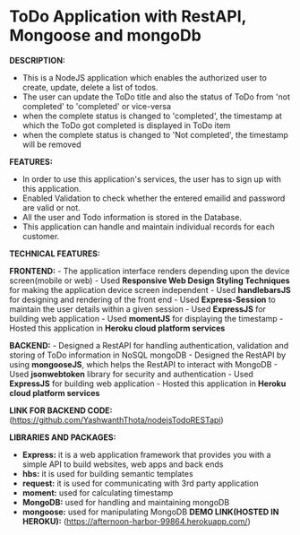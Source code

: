 # ToDo Application with RestAPI, Mongoose and mongoDb

**DESCRIPTION:** 
  - This is a NodeJS application which enables the authorized user to create, update, delete a list of todos.
  - The user can update the ToDo title and also the status of ToDo from 'not completed' to 'completed' or vice-versa
  - when the complete status is changed to 'completed', the timestamp at which the ToDo got completed is displayed in ToDo item
  - when the complete status is changed to 'Not completed', the timestamp will be removed
  
**FEATURES:**
  - In order to use this application's services, the user has to sign up with this application.
  - Enabled Validation to check whether the entered emailid and password are valid or not.
  - All the user and Todo information is stored in the Database.
  - This application can handle and maintain individual records for each customer.

**TECHNICAL FEATURES:**

**FRONTEND:**
        - The application interface renders depending upon the device screen(mobile or web)
        - Used **Responsive Web Design Styling Techniques** for making the application device screen independent 
        - Used **handlebarsJS** for designing and rendering of the front end
        - Used **Express-Session** to maintain the user details within a given session
        - Used **ExpressJS** for building web application
        - Used **momentJS** for displaying the timestamp
        - Hosted this application in **Heroku cloud platform services**

**BACKEND:**
        - Designed a RestAPI for handling authentication, validation and storing of ToDo information in NoSQL mongoDB
        - Designed the RestAPI by using **mongooseJS**, which helps the RestAPI to interact with MongoDB
        - Used **jsonwebtoken** library for security and authentication
        - Used **ExpressJS** for building web application
        - Hosted this application in **Heroku cloud platform services**

**LINK FOR BACKEND CODE:**(https://github.com/YashwanthThota/nodejsTodoRESTapi)
 
**LIBRARIES AND PACKAGES:**
 - **Express:** it is a web application framework that provides you with a simple API to build websites, web apps and back ends
 - **hbs:** it is used for building semantic templates
 - **request:** it is used for communicating with 3rd party application
 - **moment:** used for calculating timestamp
 - **MongoDB:** used for handling and maintaining mongoDB
 - **mongoose:** used for manipulating MongoDB
**DEMO LINK(HOSTED IN HEROKU):**
 (https://afternoon-harbor-99864.herokuapp.com/)


